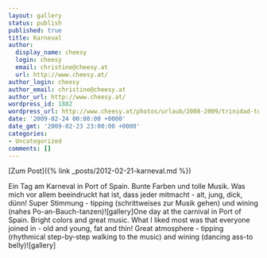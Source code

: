 ```yaml
---
layout: gallery
status: publish
published: true
title: Karneval
author:
  display_name: cheesy
  login: cheesy
  email: christine@cheesy.at
  url: http://www.cheesy.at/
author_login: cheesy
author_email: christine@cheesy.at
author_url: http://www.cheesy.at/
wordpress_id: 1882
wordpress_url: http://www.cheesy.at/photos/urlaub/2008-2009/trinidad-tobago/karneval/
date: '2009-02-24 00:00:00 +0000'
date_gmt: '2009-02-23 23:00:00 +0000'
categories:
- Uncategorized
comments: []
---
```


[Zum Post]({% link _posts/2012-02-21-karneval.md %})
<!--:de-->Ein Tag am Karneval in Port of Spain. Bunte Farben und tolle Musik. Was mich vor allem beeindruckt hat ist, dass jeder mitmacht - alt, jung, dick, dünn! Super Stimmung - tipping (schrittweises zur Musik gehen) und wining (nahes Po-an-Bauch-tanzen)![gallery]<!--:--><!--:en-->One day at the carnival in Port of Spain. Bright colors and great music. What I liked most was that everyone joined in - old and young, fat and thin! Great atmosphere - tipping (rhythmical step-by-step walking to the music) and wining (dancing ass-to belly)![gallery]<!--:-->
